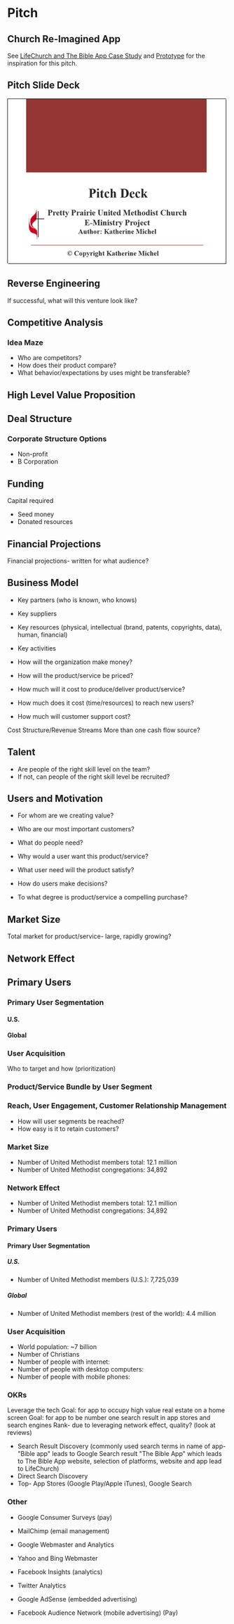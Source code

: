 # Pitch

## Church Re-Imagined App

See [LifeChurch and The Bible App Case Study](lifechurch_and_the_bible_app_case_study.md) and [Prototype](prototype.md) for the inspiration for this pitch.

## Pitch Slide Deck

![](pitch/pitch-deck.png)

## Reverse Engineering

If successful, what will this venture look like?

## Competitive Analysis

### Idea Maze
* Who are competitors? 
* How does their product compare?
* What behavior/expectations by uses might be transferable? 

## High Level Value Proposition

## Deal Structure

### Corporate Structure Options

* Non-profit
* B Corporation

## Funding
Capital required

* Seed money
* Donated resources

## Financial Projections

Financial projections- written for what audience?

## Business Model
* Key partners (who is known, who knows)
* Key suppliers
* Key resources (physical, intellectual (brand, patents, copyrights, data), human, financial)
* Key activities

* How will the organization make money?
* How will the product/service be priced?
* How much will it cost to produce/deliver product/service?
* How much does it cost (time/resources) to reach new users?
* How much will customer support cost?

Cost Structure/Revenue Streams
More than one cash flow source?

## Talent
* Are people of the right skill level on the team?
* If not, can people of the right skill level be recruited?

## Users and Motivation
* For whom are we creating value?
* Who are our most important customers?

* What do people need?
* Why would a user want this product/service?
* What user need will the product satisfy?
* How do users make decisions?
* To what degree is product/service a compelling purchase?

## Market Size
Total market for product/service- large, rapidly growing?  

## Network Effect

## Primary Users

### Primary User Segmentation

#### U.S.

#### Global

### User Acquisition
Who to target and how (prioritization)

### Product/Service Bundle by User Segment

### Reach, User Engagement, Customer Relationship Management 
* How will user segments be reached?
* How easy is it to retain customers?

### Market Size
* Number of United Methodist members total: 12.1 million
* Number of United Methodist congregations: 34,892

### Network Effect
* Number of United Methodist members total: 12.1 million
* Number of United Methodist congregations: 34,892

### Primary Users

#### Primary User Segmentation

##### U.S.
* Number of United Methodist members (U.S.): 7,725,039

##### Global
* Number of United Methodist members (rest of the world): 4.4 million

### User Acquisition
* World population: ~7 billion
* Number of Christians
* Number of people with internet: 
* Number of people with desktop computers:
* Number of people with mobile phones:

### OKRs
Leverage the tech
Goal: for app to occupy high value real estate on a home screen
Goal: for app to be number one search result in app stores and search engines
Rank- due to leveraging network effect, quality? (look at reviews)

* Search Result Discovery (commonly used search terms in name of app- "Bible app" leads to Google Search result "The Bible App" which leads to The Bible App website, selection of platforms, website and app lead to LifeChurch)
* Direct Search Discovery
* Top- App Stores (Google Play/Apple iTunes), Google Search

### Other
* Google Consumer Surveys (pay)

* MailChimp (email management)

* Google Webmaster and Analytics
* Yahoo and Bing Webmaster
* Facebook Insights (analytics)
* Twitter Analytics

* Google AdSense (embedded advertising)
* Facebook Audience Network (mobile advertising) (Pay)



